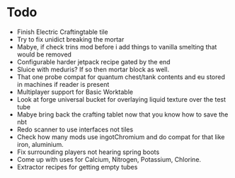 # Todo
- Finish Electric Craftingtable tile
- Try to fix unidict breaking the mortar
- Mabye, if check trins mod before i add things to vanilla smelting that would be removed
- Configurable harder jetpack recipe gated by the end
- Sluice with meduris? If so then mortar block as well.
- That one probe compat for quantum chest/tank contents and eu stored in machines if reader is present
- Multiplayer support for Basic Worktable
- Look at forge universal bucket for overlaying liquid texture over the test tube
- Mabye bring back the crafting tablet now that you know how to save the nbt
- Redo scanner to use interfaces not tiles
- Check how many mods use ingotChromium and do compat for that like iron, aluminium.
- Fix surrounding players not hearing spring boots
- Come up with uses for Calcium, Nitrogen, Potassium, Chlorine.
- Extractor recipes for getting empty tubes
